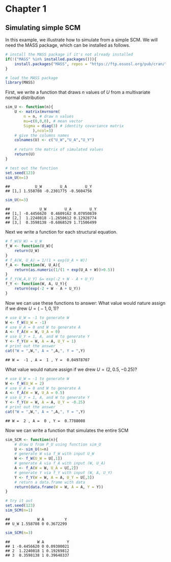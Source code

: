 Chapter 1
=========

Simulating simple SCM
---------------------

In this example, we illustrate how to simulate from a simple SCM. We will need the MASS package, which can be installed as follows.

``` r
# install the MASS package if it's not already installed
if(!("MASS" %in% installed.packages())){
    install.packages("MASS", repos = "https://ftp.osuosl.org/pub/cran/")
}

# load the MASS package
library(MASS)
```

First, we write a function that draws *n* values of *U* from a multivariate normal distribution

``` r
sim_U <- function(n){
    U <- matrix(mvrnorm(
        n = n, # draw n values 
        mu=c(0,0,0), # mean vector
        Sigma = diag(3) # identity covariance matrix
            ),ncol=3)
    # give the columns names
    colnames(U) <- c("U_W","U_A","U_Y")
    
    # return the matrix of simulated values
    return(U)
}

# test out the function
set.seed(123)
sim_U(n=1)
```

    ##           U_W        U_A        U_Y
    ## [1,] 1.558708 -0.2301775 -0.5604756

``` r
sim_U(n=3)
```

    ##             U_W        U_A        U_Y
    ## [1,] -0.4456620  0.4609162 0.07050839
    ## [2,]  1.2240818 -1.2650612 0.12928774
    ## [3,]  0.3598138 -0.6868529 1.71506499

Next we write a function for each structural equation.

``` r
# f_W(U_W) = U_W
f_W <- function(U_W){
    return(U_W)
}
# f_A(W, U_A) = 1/(1 + exp(U_A + W))
f_A <- function(W, U_A){
    return(as.numeric(1/(1 + exp(U_A + W))>0.5))
}
# f_Y(W,A,U_Y) &= exp(-2 + W - A + U_Y) 
f_Y <- function(W, A, U_Y){
    return(exp(-2 + W - A + U_Y))
}
```

Now we can use these functions to answer: What value would nature assign if we drew *U* = ( − 1, 0, 1)?

``` r
# use U_W = -1 to generate W
W <- f_W(U_W = -1)
# use U_A = 0 and W to generate A
A <- f_A(W = W, U_A = 0)
# use U_Y = 1, A, and W to generate Y
Y <- f_Y(W = W, A = A, U_Y = 1)
# print out the answer
cat("W = ",W,", A = ",A,", Y = ",Y)
```

    ## W =  -1 , A =  1 , Y =  0.04978707

What value would nature assign if we drew *U* = (2, 0.5, −0.25)?

``` r
# use U_W = -1 to generate W
W <- f_W(U_W = 2)
# use U_A = 0 and W to generate A
A <- f_A(W = W, U_A = 0.5)
# use U_Y = 1, A, and W to generate Y
Y <- f_Y(W = W, A = A, U_Y = -0.25)
# print out the answer
cat("W = ",W,", A = ",A,", Y = ",Y)
```

    ## W =  2 , A =  0 , Y =  0.7788008

Now we can write a function that simulates the entire SCM

``` r
sim_SCM <- function(n){
    # draw U from P_U using function sim_U
    U <- sim_U(n=n)
    # generate W via f_W with input U_W
    W <- f_W(U_W = U[,1])
    # generate A via f_A with input (W, U_A)
    A <- f_A(W = W, U_A = U[,2])
    # generate Y via f_Y with input (W, A, U_Y)
    Y <- f_Y(W = W, A = A, U_Y = U[,3])
    # return a data.frame with data
    return(data.frame(W = W, A = A, Y = Y))
}

# try it out
set.seed(123)
sim_SCM(n=1)
```

    ##            W A         Y
    ## U_W 1.558708 0 0.3672299

``` r
sim_SCM(n=3)
```

    ##            W A          Y
    ## 1 -0.4456620 0 0.09300021
    ## 2  1.2240818 1 0.19269812
    ## 3  0.3598138 1 0.39648337
